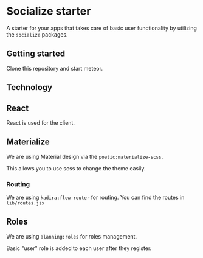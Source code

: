 # Socialize starter

A starter for your apps that takes care of basic user functionality by
utilizing the `socialize` packages.

## Getting started

Clone this repository and start meteor.

## Technology

## React

React is used for the client.

## Materialize

We are using Material design via the `poetic:materialize-scss`.

This allows you to use scss to change the theme easily.

### Routing

We are using `kadira:flow-router` for routing.
You can find the routes in `lib/routes.jsx`

## Roles

We are using `alanning:roles` for roles management.

Basic "user" role is added to each user after they register.
